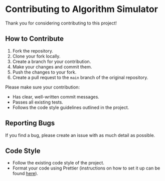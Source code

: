 # Contributing to Algorithm Simulator

Thank you for considering contributing to this project!

## How to Contribute

1. Fork the repository.
2. Clone your fork locally.
3. Create a branch for your contribution.
4. Make your changes and commit them.
5. Push the changes to your fork.
6. Create a pull request to the `main` branch of the original repository.

Please make sure your contribution:
- Has clear, well-written commit messages.
- Passes all existing tests.
- Follows the code style guidelines outlined in the project.

## Reporting Bugs

If you find a bug, please create an issue with as much detail as possible.

## Code Style

- Follow the existing code style of the project.
- Format your code using Prettier (instructions on how to set it up can be found [here](https://prettier.io/docs/en/install.html)).
